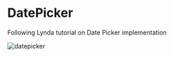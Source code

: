 # DatePicker
Following Lynda tutorial on Date Picker implementation

![datepicker](https://cloud.githubusercontent.com/assets/21115762/19459165/07c13216-949f-11e6-9c5f-060972a336a0.gif)
